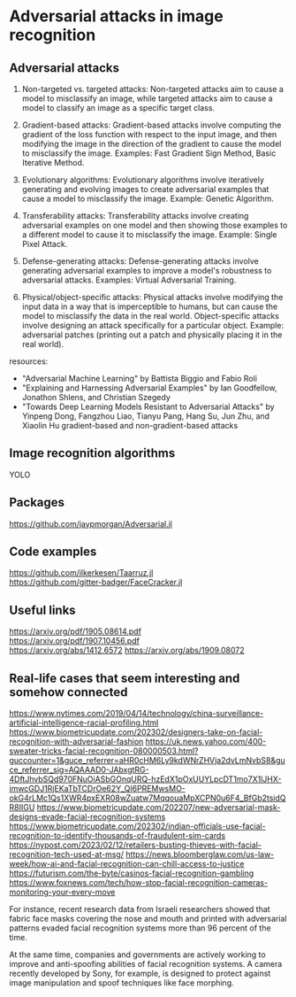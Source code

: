 # Adversarial attacks in image recognition

## Adversarial attacks  
1. Non-targeted vs. targeted attacks: Non-targeted attacks aim to cause a model to misclassify an image, while targeted attacks aim to cause a model to classify an image as a specific target class. 

2. Gradient-based attacks: Gradient-based attacks involve computing the gradient of the loss function with respect to the input image, and then modifying the image in the direction of the gradient to cause the model to misclassify the image. Examples: Fast Gradient Sign Method, Basic Iterative Method.

3. Evolutionary algorithms: Evolutionary algorithms involve iteratively generating and evolving images to create adversarial examples that cause a model to misclassify the image. Example: Genetic Algorithm.

4. Transferability attacks: Transferability attacks involve creating adversarial examples on one model and then showing those examples to a different model to cause it to misclassify the image. Example: Single Pixel Attack.

5. Defense-generating attacks: Defense-generating attacks involve generating adversarial examples to improve a model's robustness to adversarial attacks. Examples: Virtual Adversarial Training.

6. Physical/object-specific attacks: Physical attacks involve modifying the input data in a way that is imperceptible to humans, but can cause the model to misclassify the data in the real world. Object-specific attacks involve designing an attack specifically for a particular object. Example: adversarial patches (printing out a patch and physically placing it in the real world).

resources:
- "Adversarial Machine Learning" by Battista Biggio and Fabio Roli
- "Explaining and Harnessing Adversarial Examples" by Ian Goodfellow, Jonathon Shlens, and Christian Szegedy
- "Towards Deep Learning Models Resistant to Adversarial Attacks" by Yinpeng Dong, Fangzhou Liao, Tianyu Pang, Hang Su, Jun Zhu, and Xiaolin Hu
gradient-based and non-gradient-based attacks

## Image recognition algorithms  
YOLO  


## Packages  
https://github.com/jaypmorgan/Adversarial.jl 


## Code examples
https://github.com/ilkerkesen/Taarruz.jl  
https://github.com/gitter-badger/FaceCracker.jl  




## Useful links  
https://arxiv.org/pdf/1905.08614.pdf  
https://arxiv.org/pdf/1907.10456.pdf  
https://arxiv.org/abs/1412.6572
https://arxiv.org/abs/1909.08072  



## Real-life cases that seem interesting and somehow connected
https://www.nytimes.com/2019/04/14/technology/china-surveillance-artificial-intelligence-racial-profiling.html  
https://www.biometricupdate.com/202302/designers-take-on-facial-recognition-with-adversarial-fashion
https://uk.news.yahoo.com/400-sweater-tricks-facial-recognition-080000503.html?guccounter=1&guce_referrer=aHR0cHM6Ly9kdWNrZHVja2dvLmNvbS8&guce_referrer_sig=AQAAAD0-JAbxgtRG-4DftJhvbSQd970FNuOiASbGOnqURQ-hzEdX1pOxUUYLpcDT1mo7X1lJHX-imwcGDJ1RjEKaTbTCDrOe62Y_Ql6PREMwsMO-okG4rLMc1Qs1XWR4pxEXR08wZuatw7MqqouaMpXCPN0u6F4_BfGb2tsidQR8IIGU
https://www.biometricupdate.com/202207/new-adversarial-mask-designs-evade-facial-recognition-systems
https://www.biometricupdate.com/202302/indian-officials-use-facial-recognition-to-identify-thousands-of-fraudulent-sim-cards
https://nypost.com/2023/02/12/retailers-busting-thieves-with-facial-recognition-tech-used-at-msg/
https://news.bloomberglaw.com/us-law-week/how-ai-and-facial-recognition-can-chill-access-to-justice
https://futurism.com/the-byte/casinos-facial-recognition-gambling
https://www.foxnews.com/tech/how-stop-facial-recognition-cameras-monitoring-your-every-move


For instance, recent research data from Israeli researchers showed that fabric face masks covering the nose and mouth and printed with adversarial patterns evaded facial recognition systems more than 96 percent of the time.

At the same time, companies and governments are actively working to improve and anti-spoofing abilities of facial recognition systems. A camera recently developed by Sony, for example, is designed to protect against image manipulation and spoof techniques like face morphing.

